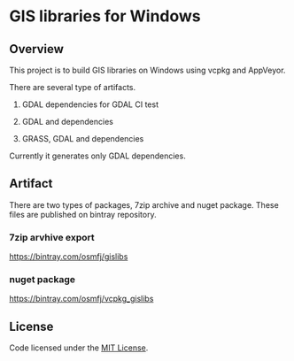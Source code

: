 # GIS libraries for Windows

## Overview

This project is to build GIS libraries on Windows
using vcpkg and AppVeyor.

There are several type of artifacts.

1. GDAL dependencies for GDAL CI test

2. GDAL and dependencies

3. GRASS, GDAL and dependencies

Currently it generates only GDAL dependencies.

## Artifact

There are two types of packages, 7zip archive and nuget package.
These files are published on bintray repository.

### 7zip arvhive export

https://bintray.com/osmfj/gislibs

### nuget package

https://bintray.com/osmfj/vcpkg_gislibs


## License

Code licensed under the [MIT License](LICENSE.txt).
